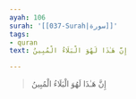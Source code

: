```yaml
---
ayah: 106
surah: '[[037-Surah|سورة]]'
tags:
- quran
text: إِنَّ هَـٰذَا لَهُوَ الْبَلَاءُ الْمُبِينُ

---
```

> إِنَّ هَـٰذَا لَهُوَ الْبَلَاءُ الْمُبِينُ
